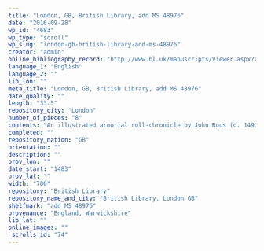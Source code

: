 ```yaml
---
title: "London, GB, British Library, add MS 48976"
date: "2016-09-28"
wp_id: "4683"
wp_type: "scroll"
wp_slug: "london-gb-british-library-add-ms-48976"
creator: "admin"
online_bibliography_record: "http://www.bl.uk/manuscripts/Viewer.aspx?ref=add_ms_48976_f001ar"
language_1: "English"
language_2: ""
lib_lon: ""
meta_title: "London, GB, British Library, add MS 48976"
date_quality: ""
length: "33.5"
repository_city: "London"
number_of_pieces: "8"
contents: "An illustrated armorial roll-chronicle by John Rous (d. 1491), chantry priest of Guy's Cliffe, in the county of Warwick, commemorating the benefactors of the town of Warwick and celebrating the deeds of holders of the Warwick earldom. Inscription on the dorse, 'This rol was laburd & finishid by Master John Rows of Warrewyk'."
completed: ""
repository_nation: "GB"
orientation: ""
description: ""
prov_lon: ""
date_start: "1483"
prov_lat: ""
width: "700"
repository: "British Library"
repository_name_and_city: "British Library, London GB"
shelfmark: "add MS 48976"
provenance: "England, Warwickshire"
lib_lat: ""
online_images: ""
_scrolls_id: "74"
---
```



